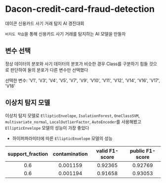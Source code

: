 # Dacon-credit-card-fraud-detection
데이콘 신용카드 사기 거래 탐지 AI 경진대회

`비지도 학습`을 통해 신용카드 사기 거래를 탐지하는 AI 모델을 만들자

## 변수 선택

정상 데이터의 분포와 사기 데이터의 분포가 비슷한 경우 Class를 구분하기 힘들 것으로 판단하여 둘의 분포가 다른 변수만 선택했다

선택한 변수: 'V1', 'V3', 'V4', 'V5', 'V7', 'V9', 'V10', 'V11', 'V12', 'V14', 'V16', 'V17', 'V18'  

## 이상치 탐지 모델

이상치 탐지 모델로 `EllipticEnvelope`, `IsolationForest`, `OneClassSVM`, `multivariate_normal`, `LocalOutlierFactor`, `AutoEncoder`를 사용해봤고 `EllipticEnvelope` 모델의 성능이 가장 좋았다

- 하이퍼파라미터에 따른 `EllipticEnvelope` 모델의 성능

|support_fraction|contamination|valid F1-score|public F1-score|
|:-:|:-:|:-:|:-:|
|0.6|0.001159|0.92365|0.92769|
|0.6|0.001194|0.91658|0.93053|
